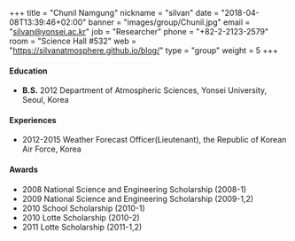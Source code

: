 +++
title = "Chunil Namgung"
nickname = "silvan"
date = "2018-04-08T13:39:46+02:00"
banner = "images/group/Chunil.jpg"
email = "silvan@yonsei.ac.kr"
job = "Researcher"
phone = "+82-2-2123-2579"
room = "Science Hall #532"
web = "https://silvanatmosphere.github.io/blog/"
type = "group"
weight = 5
+++

#### Education
+ **B.S.** 2012 Department of Atmospheric Sciences, Yonsei University, Seoul, Korea

#### Experiences
+ 2012-2015 Weather Forecast Officer(Lieutenant), the Republic of Korean Air Force, Korea

#### Awards
+ 2008 National Science and Engineering Scholarship (2008-1)
+ 2009 National Science and Engineering Scholarship (2009-1,2)
+ 2010 School Scholarship (2010-1)
+ 2010 Lotte Scholarship (2010-2)
+ 2011 Lotte Scholarship (2011-1,2)
